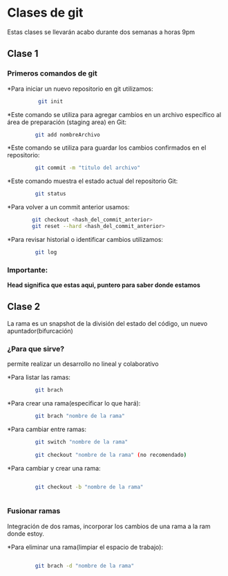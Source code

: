 # Clases de git
Estas clases se llevarán acabo durante dos semanas a horas 9pm

## Clase 1
### Primeros comandos de git
*Para iniciar un nuevo repositorio en git utilizamos:

```bash
          git init
```
*Este comando se utiliza para agregar cambios en un archivo específico al área de preparación (staging area) en Git:

```bash
         git add nombreArchivo
```

 *Este comando se utiliza para guardar los cambios confirmados en el repositorio:
```bash
         git commit -m "titulo del archivo"
```

*Este comando muestra el estado actual del repositorio Git:
```bash
         git status
```

*Para volver a un commit anterior usamos:
```bash
        git checkout <hash_del_commit_anterior>
        git reset --hard <hash_del_commit_anterior>
```           

*Para revisar historial o identificar cambios utilizamos:
```bash
         git log
```
### Importante:

**Head significa que estas aqui, puntero para saber donde estamos**

## Clase 2
La rama es un snapshot de la división del estado del código, un nuevo apuntador(bifurcación)

### ¿Para que sirve?
permite realizar un desarrollo no lineal y colaborativo

*Para listar las ramas:
```bash
         git brach
```
*Para crear una rama(especificar lo que hará):
```bash
         git brach "nombre de la rama"
```
*Para cambiar entre ramas:
```bash
         git switch "nombre de la rama"
         
         git checkout "nombre de la rama" (no recomendado)
```

*Para cambiar y crear una rama:
```bash

         git checkout -b "nombre de la rama"
      
```
### Fusionar ramas

Integración de dos ramas, incorporar los cambios de una rama a la ram donde estoy.

*Para eliminar una rama(limpiar el espacio de trabajo):
```bash

         git brach -d "nombre de la rama"
 ```
 ```